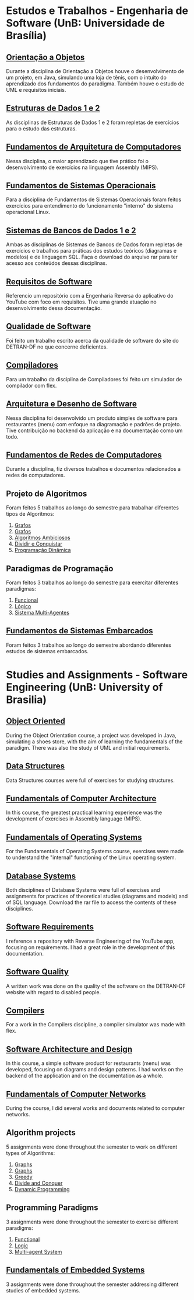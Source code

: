 # Estudos e Trabalhos - Engenharia de Software (UnB: Universidade de Brasília)

## [Orientação a Objetos](https://github.com/victorleaoo/UnB-Software/tree/main/OO_ObjOriented)

Durante a disciplina de Orientação a Objetos houve o desenvolvimento de um projeto, em Java, simulando uma loja de tênis, com o intuito do aprendizado dos fundamentos do paradigma. Também houve o estudo de UML e requisitos iniciais.

## [Estruturas de Dados 1 e 2](https://github.com/victorleaoo/UnB-Software/tree/main/EDA1_2_DS)

As disciplinas de Estruturas de Dados 1 e 2 foram repletas de exercícios para o estudo das estruturas.

## [Fundamentos de Arquitetura de Computadores](https://github.com/victorleaoo/UnB-Software/tree/main/FAC_Assembly)

Nessa disciplina, o maior aprendizado que tive prático foi o desenvolvimento de exercícios na linguagem Assembly (MIPS).

## [Fundamentos de Sistemas Operacionais](https://github.com/victorleaoo/UnB-Software/tree/main/FSO_OpSys)

Para a disciplina de Fundamentos de Sistemas Operacionais foram feitos exercícios para entendimento do funcionamento "interno" do sistema operacional Linux.

## [Sistemas de Bancos de Dados 1 e 2](https://github.com/victorleaoo/UnB-Software/tree/main/SDB_DB)

Ambas as disciplinas de Sistemas de Bancos de Dados foram repletas de exercícios e trabalhos para práticas dos estudos teóricos (diagramas e modelos) e de linguagem SQL. Faça o download do arquivo rar para ter acesso aos conteúdos dessas disciplinas.

## [Requisitos de Software](https://github.com/Requisitos-de-Software/2022.1-Youtube)

Referencio um repositório com a Engenharia Reversa do aplicativo do YouTube com foco em requisitos. Tive uma grande atuação no desenvolvimento dessa documentação.

## [Qualidade de Software](https://github.com/victorleaoo/UnB-Software/tree/main/QUAL)

Foi feito um trabalho escrito acerca da qualidade de software do site do DETRAN-DF no que concerne deficientes.

## [Compiladores](https://github.com/victorleaoo/UnB-Software/tree/main/COMP)

Para um trabalho da disciplina de Compiladores foi feito um simulador de compilador com flex.

## [Arquitetura e Desenho de Software](https://github.com/UnBArqDsw2022-2/2022.2_G5_SoftSteakHouse)

Nessa disciplina foi desenvolvido um produto simples de software para restaurantes (menu) com enfoque na diagramação e padrões de projeto. Tive contribuição no backend da aplicação e na documentação como um todo.

## [Fundamentos de Redes de Computadores](https://github.com/victorleaoo/UnB-Software/tree/main/FRC_Networks)

Durante a disciplina, fiz diversos trabalhos e documentos relacionados a redes de computadores.

## Projeto de Algoritmos

Foram feitos 5 trabalhos ao longo do semestre para trabalhar diferentes tipos de Algoritmos:

1. [Grafos](https://github.com/projeto-de-algoritmos/Grafos1_War)
1. [Grafos](https://github.com/projeto-de-algoritmos/Grafos2_WesterosNav/)
1. [Algoritmos Ambiciosos](https://github.com/projeto-de-algoritmos/Greed_WitcherAlchemy)
1. [Dividir e Conquistar](https://github.com/projeto-de-algoritmos/DividirConquistar_ExerciciosDiversos_Dupla25)
1. [Programação Dinâmica](https://github.com/projeto-de-algoritmos/PD_ExerciciosDiversosDupla25)

## Paradigmas de Programação

Foram feitos 3 trabalhos ao longo do semestre para exercitar diferentes paradigmas:

1. [Funcional](https://github.com/UnBParadigmas2023-1-Turma02/2023.1_G2_Funcional_UNO)
1. [Lógico](https://github.com/UnBParadigmas2023-1-Turma02/2023.1_G2_Logico_OptaSoftware)
1. [Sistema Multi-Agentes](https://github.com/UnBParadigmas2023-1-Turma02/2023.1_G2_SMA_SimuladorDoenca)

## [Fundamentos de Sistemas Embarcados](https://github.com/victorleaoo/UnB-Software/tree/main/FSE_Embedded)

Foram feitos 3 trabalhos ao longo do semestre abordando diferentes estudos de sistemas embarcados.

# Studies and Assignments - Software Engineering (UnB: University of Brasilia)

## [Object Oriented](https://github.com/victorleaoo/UnB-Software/tree/main/OO_ObjOriented)

During the Object Orientation course, a project was developed in Java, simulating a shoes store, with the aim of learning the fundamentals of the paradigm. There was also the study of UML and initial requirements.

## [Data Structures](https://github.com/victorleaoo/UnB-Software/tree/main/EDA1_2_DS)

Data Structures courses were full of exercises for studying structures.

## [Fundamentals of Computer Architecture](https://github.com/victorleaoo/UnB-Software/tree/main/FAC_Assembly)

In this course, the greatest practical learning experience was the development of exercises in Assembly language (MIPS).

## [Fundamentals of Operating Systems](https://github.com/victorleaoo/UnB-Software/tree/main/FSO_OpSys)

For the Fundamentals of Operating Systems course, exercises were made to understand the "internal" functioning of the Linux operating system.

## [Database Systems](https://github.com/victorleaoo/UnB-Software/tree/main/SDB_DB)

Both disciplines of Database Systems were full of exercises and assignments for practices of theoretical studies (diagrams and models) and of SQL language. Download the rar file to access the contents of these disciplines.

## [Software Requirements](https://github.com/Requisitos-de-Software/2022.1-Youtube)

I reference a repository with Reverse Engineering of the YouTube app, focusing on requirements. I had a great role in the development of this documentation.

## [Software Quality](https://github.com/victorleaoo/UnB-Software/tree/main/QUAL)

A written work was done on the quality of the software on the DETRAN-DF website with regard to disabled people.

## [Compilers](https://github.com/victorleaoo/UnB-Software/tree/main/COMP)

For a work in the Compilers discipline, a compiler simulator was made with flex.

## [Software Architecture and Design](https://github.com/UnBArqDsw2022-2/2022.2_G5_SoftSteakHouse)

In this course, a simple software product for restaurants (menu) was developed, focusing on diagrams and design patterns. I had works on the backend of the application and on the documentation as a whole.

## [Fundamentals of Computer Networks](https://github.com/victorleaoo/UnB-Software/tree/main/FRC_Networks)

During the course, I did several works and documents related to computer networks.

## Algorithm projects

5 assignments were done throughout the semester to work on different types of Algorithms:

1. [Graphs](https://github.com/projeto-de-algoritmos/Grafos1_War)
1. [Graphs](https://github.com/projeto-de-algoritmos/Grafos2_WesterosNav/)
1. [Greedy](https://github.com/projeto-de-algoritmos/Greed_WitcherAlchemy)
1. [Divide and Conquer](https://github.com/projeto-de-algoritmos/DividirConquistar_ExerciciosDiversos_Dupla25)
1. [Dynamic Programming](https://github.com/projeto-de-algoritmos/PD_ExerciciosDiversosDupla25)

## Programming Paradigms

3 assignments were done throughout the semester to exercise different paradigms:

1. [Functional](https://github.com/UnBParadigmas2023-1-Turma02/2023.1_G2_Funcional_UNO)
1. [Logic](https://github.com/UnBParadigmas2023-1-Turma02/2023.1_G2_Logico_OptaSoftware)
1. [Multi-agent System](https://github.com/UnBParadigmas2023-1-Turma02/2023.1_G2_SMA_SimuladorDoenca)

## [Fundamentals of Embedded Systems](https://github.com/victorleaoo/UnB-Software/tree/main/FSE_Embedded)

3 assignments were done throughout the semester addressing different studies of embedded systems.